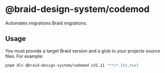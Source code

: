 # @braid-design-system/codemod

Automates migrations Braid migrations.

## Usage

You must provide a target Braid version and a glob to your projects source files. For example:

```bash
pnpm dlx @braid-design-system/codemod v31.11 "**/*.{ts,tsx}
```
